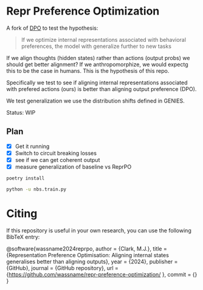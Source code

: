 # Repr Preference Optimization

A fork of [DPO](https://github.com/eric-mitchell/direct-preference-optimization) to test the hypothesis:

> If we optimize internal representations associated with behavioral preferences, the model with generalize further to new tasks

If we align thoughts (hidden states) rather than actions (output probs) we should get better alignment? If we anthropomorphize, we would expectg this to be the case in humans. This is the hypothesis of this repo. 

Specifically we test to see if aligning internal representations associated with prefered actions (ours) is better than aligning output preference (DPO).

We test generalization we use the distribution shifts defined in GENIES.

Status: WIP

## Plan

- [x] Get it running
- [x] Switch to circuit breaking losses
- [x] see if we can get coherent output
- [x] measure generalization of baseline vs ReprPO

```sh
poetry install

python -u nbs.train.py
```


# Citing 
If this repository is useful in your own research, you can use the following BibTeX entry:

@software{wassname2024reprpo,
  author = {Clark, M.J.},
  title = {Representation Preference Optimisation: Aligning internal states generalises better than aligning outputs},
  year = {2024},
  publisher = {GitHub},
  journal = {GitHub repository},
  url = {https://github.com/wassname/repr-preference-optimization/ },
  commit = {<commit hash>}
}

